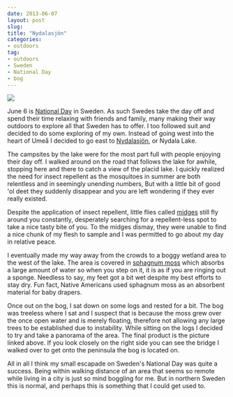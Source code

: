 ```yaml
---
date: 2013-06-07
layout: post
slug: 
title: "Nydalasjön"
categories:
- outdoors
tag:
- outdoors 
- Sweden
- National Day
- bog
---
```


[![](https://i.imgur.com/aJs4HEeh.jpg)](https://i.imgur.com/aJs4HEe.jpg)

June 6 is [National Day](https://www.sweden.se/eng/Home/Lifestyle/Traditions/The-National-Day/) in Sweden. As such Swedes take the day off and spend their time relaxing with friends and family, many making their way outdoors to explore all that Sweden has to offer. I too followed suit and decided to do some exploring of my own. Instead of going west into the heart of Umeå I decided to go east to [Nydalasjön](https://maps.google.com/maps?q=ume%C3%A5&ie=UTF-8&hq=&hnear=0x467c4e1b68add7f9:0x4034506de8c8560,Ume%C3%A5,+Sweden&ei=tR2yUcb-Canf4QTNt4C4CA&ved=0CJoBELYD), or Nydala Lake.  
 
The campsites by the lake were for the most part full with people enjoying their day off. I walked around on the road that follows the lake for awhile, stopping here and there to catch a view of the placid lake. I quickly realized the need for insect repellent as the mosquitoes in summer are both relentless and in seemingly unending numbers, But with a little bit of good 'ol deet they suddenly disappear and you are left wondering if they ever really existed.  
 
Despite the application of insect repellent, little flies called [midges](https://en.wikipedia.org/wiki/Midge) still fly around you constantly, desperately searching for a repellent-less spot to take a nice tasty bite of you. To the midges dismay, they were unable to find a nice chunk of my flesh to sample and I was permitted to go about my day in relative peace.  
 
I eventually made my way away from the crowds to a boggy wetland area to the west of the lake. The area is covered in [sphagnum moss](https://en.wikipedia.org/wiki/Sphagnum) which absorbs a large amount of water so when you step on it, it is as if you are ringing out a sponge. Needless to say, my feet got a bit wet despite my best efforts to stay dry. Fun fact, Native Americans used sphagnum moss as an absorbent material for baby drapers.  
 
Once out on the bog, I sat down on some logs and rested for a bit. The bog was treeless where I sat and I suspect that is because the moss grew over the once open water and is merely floating, therefore not allowing any large trees to be established due to instability. While sitting on the logs I decided to try and take a panorama of the area. The final product is the picture linked above. If you look closely on the right side you can see the bridge I walked over to get onto the peninsula the bog is located on.  
 
All in all I think my small escapade on Sweden's National Day was quite a success. Being within walking distance of an area that seems so remote while living in a city is just so mind boggling for me. But in northern Sweden this is normal, and perhaps this is something that I could get used to.
